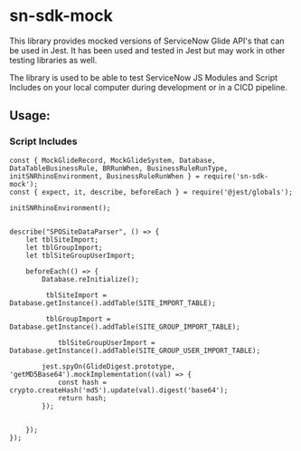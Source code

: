 # sn-sdk-mock


This library provides mocked versions of ServiceNow Glide API's that can be used in Jest.  It has been used and tested in Jest but may work in other testing libraries as well.

The library is used to be able to test ServiceNow JS Modules and Script Includes on your local computer during development or in a CICD pipeline.

## Usage:

### Script Includes


```
const { MockGlideRecord, MockGlideSystem, Database, DataTableBusinessRule, BRRunWhen, BusinessRuleRunType, initSNRhinoEnvironment, BusinessRuleRunWhen } = require('sn-sdk-mock');
const { expect, it, describe, beforeEach } = require('@jest/globals');

initSNRhinoEnvironment();


describe("SPOSiteDataParser", () => {
    let tblSiteImport;
    let tblGroupImport;
    let tblSiteGroupUserImport;

    beforeEach(() => {
        Database.reInitialize();

         tblSiteImport = Database.getInstance().addTable(SITE_IMPORT_TABLE);
        
         tblGroupImport = Database.getInstance().addTable(SITE_GROUP_IMPORT_TABLE);

            tblSiteGroupUserImport = Database.getInstance().addTable(SITE_GROUP_USER_IMPORT_TABLE);
        
        jest.spyOn(GlideDigest.prototype, 'getMD5Base64').mockImplementation((val) => {
            const hash = crypto.createHash('md5').update(val).digest('base64');
            return hash;
        });

    
    });
});


```